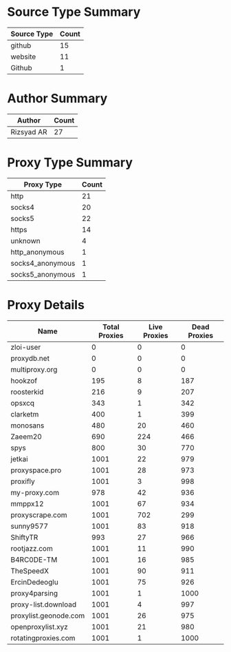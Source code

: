 # Source Type Summary

| Source Type | Count |
|-------------|-------|
| github | 15 |
| website | 11 |
| Github | 1 |


# Author Summary

| Author | Count |
|--------|-------|
| Rizsyad AR | 27 |


# Proxy Type Summary

| Proxy Type | Count |
|------------|-------|
| http | 21 |
| socks4 | 20 |
| socks5 | 22 |
| https | 14 |
| unknown | 4 |
| http_anonymous | 1 |
| socks4_anonymous | 1 |
| socks5_anonymous | 1 |


# Proxy Details

| Name | Total Proxies | Live Proxies | Dead Proxies |
|------|---------------|--------------|---------------|
| zloi-user | 0 | 0 | 0 |
| proxydb.net | 0 | 0 | 0 |
| multiproxy.org | 0 | 0 | 0 |
| hookzof | 195 | 8 | 187 |
| roosterkid | 216 | 9 | 207 |
| opsxcq | 343 | 1 | 342 |
| clarketm | 400 | 1 | 399 |
| monosans | 480 | 20 | 460 |
| Zaeem20 | 690 | 224 | 466 |
| spys | 800 | 30 | 770 |
| jetkai | 1001 | 22 | 979 |
| proxyspace.pro | 1001 | 28 | 973 |
| proxifly | 1001 | 3 | 998 |
| my-proxy.com | 978 | 42 | 936 |
| mmppx12 | 1001 | 67 | 934 |
| proxyscrape.com | 1001 | 702 | 299 |
| sunny9577 | 1001 | 83 | 918 |
| ShiftyTR | 993 | 27 | 966 |
| rootjazz.com | 1001 | 11 | 990 |
| B4RC0DE-TM | 1001 | 16 | 985 |
| TheSpeedX | 1001 | 90 | 911 |
| ErcinDedeoglu | 1001 | 75 | 926 |
| proxy4parsing | 1001 | 1 | 1000 |
| proxy-list.download | 1001 | 4 | 997 |
| proxylist.geonode.com | 1001 | 26 | 975 |
| openproxylist.xyz | 1001 | 21 | 980 |
| rotatingproxies.com | 1001 | 1 | 1000 |
